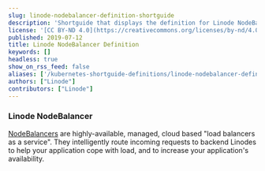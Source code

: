 ```yaml
---
slug: linode-nodebalancer-definition-shortguide
description: 'Shortguide that displays the definition for Linode NodeBalancer.'
license: '[CC BY-ND 4.0](https://creativecommons.org/licenses/by-nd/4.0)'
published: 2019-07-12
title: Linode NodeBalancer Definition
keywords: []
headless: true
show_on_rss_feed: false
aliases: ['/kubernetes-shortguide-definitions/linode-nodebalancer-definition-shortguide/']
authors: ["Linode"]
contributors: ["Linode"]
---
```


### Linode NodeBalancer

[NodeBalancers](https://www.linode.com/nodebalancers) are highly-available, managed, cloud based "load balancers as a service". They intelligently route incoming requests to backend Linodes to help your application cope with load, and to increase your application's availability.
